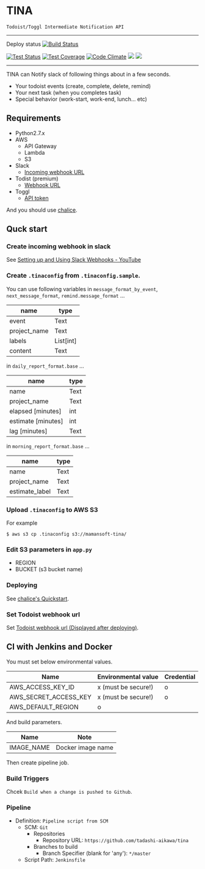 TINA
====

`Todoist/Toggl Intermediate Notification API`

----

Deploy status [![Build Status](https://jenkins.mamansoft.net/job/TINA-Production-Deploy/badge/icon)](https://jenkins.mamansoft.net/job/TINA-Production-Deploy/)

[![Test Status](https://travis-ci.org/tadashi-aikawa/tina.svg?branch=master)](https://travis-ci.org/tadashi-aikawa/tina.svg?branch=master)
[![Test Coverage](https://codeclimate.com/github/tadashi-aikawa/tina/badges/coverage.svg)](https://codeclimate.com/github/tadashi-aikawa/tina/coverage)
[![Code Climate](https://codeclimate.com/github/tadashi-aikawa/tina/badges/gpa.svg)](https://codeclimate.com/github/tadashi-aikawa/tina)
[![](https://img.shields.io/github/license/mashape/apistatus.svg)]()
[![](https://img.shields.io/badge/python-2.7-blue.svg)]()

----

TINA can Notify slack of following things about in a few seconds.

* Your todoist events (create, complete, delete, remind)
* Your next task (when you completes task)
* Special behavior (work-start, work-end, lunch... etc)

## Requirements

* Python2.7.x
* AWS
    * API Gateway
    * Lambda
    * S3
* Slack
    * [Incoming webhook URL](https://api.slack.com/incoming-webhooks)
* Todist (premium)
    * [Webhook URL](https://developer.todoist.com/index.html)
* Toggl
    * [API token](https://github.com/toggl/toggl_api_docs)

And you should use [chalice](https://github.com/awslabs/chalice).

## Quck start

### Create incoming webhook in slack

See [Setting up and Using Slack Webhooks - YouTube](https://www.youtube.com/watch?v=BcobxHl5wdc)

### Create `.tinaconfig` from `.tinaconfig.sample`.

You can use following variables in `message_format_by_event`, `next_message_format`, `remind.message_format` ...

|   name       |      type     |
|--------------|---------------|
| event        | Text          |
| project_name | Text          |
| labels       | List[int]     |
| content      | Text          |

in `daily_report_format.base` ...

|   name             | type |
|--------------------|------|
| name               | Text |
| project_name       | Text |
| elapsed [minutes] | int  |
| estimate [minutes]| int  |
| lag [minutes]     | Text |

in `morning_report_format.base` ...

|   name             | type |
|--------------------|------|
| name               | Text |
| project_name       | Text |
| estimate_label     | Text |


### Upload `.tinaconfig` to AWS S3

For example

```
$ aws s3 cp .tinaconfig s3://mamansoft-tina/
```

### Edit S3 parameters in `app.py`

* REGION
* BUCKET (s3 bucket name)

### Deploying

See [chalice's Quickstart](https://github.com/awslabs/chalice).

### Set Todoist webhook url

Set [Todoist webhook url (Displayed after deploying)](https://developer.todoist.com/#webhooks).


## CI with Jenkins and Docker

You must set below environmental values.

|          Name         | Environmental value | Credential |
|-----------------------|---------------------|------------|
| AWS_ACCESS_KEY_ID     | x (must be secure!) | o          |
| AWS_SECRET_ACCESS_KEY | x (must be secure!) | o          |
| AWS_DEFAULT_REGION    | o                   |            |

And build parameters.

|     Name    |         Note         |
|-------------|----------------------|
| IMAGE_NAME  | Docker image name    |

Then create pipeline job.

### Build Triggers

Chcek `Build when a change is pushed to Github`.

### Pipeline

* Definition: `Pipeline script from SCM`
    * SCM: `Git`
        * Repositories
            * Repository URL: `https://github.com/tadashi-aikawa/tina`
        * Branches to build
            * Branch Specifier (blank for 'any'): `*/master`
    * Script Path: `Jenkinsfile`
